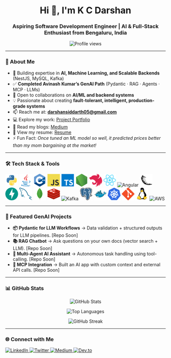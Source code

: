 <h1 align="center">Hi 👋, I'm K C Darshan</h1>
<h3 align="center">Aspiring Software Development Engineer | AI & Full-Stack Enthusiast from Bengaluru, India</h3>

<p align="center">
  <img src="https://komarev.com/ghpvc/?username=darshan3131&label=Profile%20views&color=0e75b6&style=flat" alt="Profile views" />
</p>

---

### 🧠 About Me

- 🔭 Building expertise in **AI, Machine Learning, and Scalable Backends** (NestJS, MySQL, Kafka)  
- ✅ **Completed Avinash Kumar’s GenAI Path** (Pydantic · RAG · Agents · MCP · LLMs)  
- 🤝 Open to collaborations on **AI/ML and backend systems**  
- 💡 Passionate about creating **fault-tolerant, intelligent, production-grade systems**  
- 📫 Reach me at: **darshansiddarth05@gmail.com**  
- 💻 Explore my work: [Project Portfolio](https://shorturl.at/I1Tkd)  
- 📝 Read my blogs: [Medium](https://medium.com/@darshansiddarth05)  
- 📄 View my resume: [Resume](https://shorturl.at/zQhJg)  
- ⚡ Fun Fact: *Once tuned an ML model so well, it predicted prices better than my mom bargaining at the market!*  

---

### 🛠️ Tech Stack & Tools

<p align="left">
  <!-- Languages -->
  <img src="https://raw.githubusercontent.com/devicons/devicon/master/icons/python/python-original.svg" alt="Python" width="40" height="40"/>
  <img src="https://raw.githubusercontent.com/devicons/devicon/master/icons/java/java-original.svg" alt="Java" width="40" height="40"/>
  <img src="https://raw.githubusercontent.com/devicons/devicon/master/icons/cplusplus/cplusplus-original.svg" alt="C++" width="40" height="40"/>
  <img src="https://raw.githubusercontent.com/devicons/devicon/master/icons/javascript/javascript-original.svg" alt="JavaScript" width="40" height="40"/>
  <img src="https://raw.githubusercontent.com/devicons/devicon/master/icons/typescript/typescript-original.svg" alt="TypeScript" width="40" height="40"/>

  <!-- Frameworks -->
  <img src="https://raw.githubusercontent.com/devicons/devicon/master/icons/nodejs/nodejs-original.svg" alt="Node.js" width="40" height="40"/>
  <img src="https://raw.githubusercontent.com/devicons/devicon/master/icons/nestjs/nestjs-plain.svg" alt="NestJS" width="40" height="40"/>
  <img src="https://raw.githubusercontent.com/devicons/devicon/master/icons/react/react-original.svg" alt="React" width="40" height="40"/>
  <img src="https://angular.io/assets/images/logos/angular/angular.svg" alt="Angular" width="40" height="40"/>
  <img src="https://raw.githubusercontent.com/devicons/devicon/master/icons/flask/flask-original.svg" alt="Flask" width="40" height="40"/>
  <img src="https://raw.githubusercontent.com/devicons/devicon/master/icons/fastapi/fastapi-original.svg" alt="FastAPI" width="40" height="40"/>

  <!-- Databases -->
  <img src="https://raw.githubusercontent.com/devicons/devicon/master/icons/mysql/mysql-original.svg" alt="MySQL" width="40" height="40"/>
  <img src="https://raw.githubusercontent.com/devicons/devicon/master/icons/mongodb/mongodb-original.svg" alt="MongoDB" width="40" height="40"/>
  <img src="https://raw.githubusercontent.com/devicons/devicon/master/icons/redis/redis-original.svg" alt="Redis" width="40" height="40"/>
  <img src="https://cdn.jsdelivr.net/gh/devicons/devicon/icons/apachekafka/apachekafka-original.svg" alt="Kafka" width="40" height="40"/>
  <img src="https://raw.githubusercontent.com/devicons/devicon/master/icons/postgresql/postgresql-original.svg" alt="PostgreSQL" width="40" height="40"/>

  <!-- DevOps & Tools -->
  <img src="https://raw.githubusercontent.com/devicons/devicon/master/icons/docker/docker-original.svg" alt="Docker" width="40" height="40"/>
  <img src="https://raw.githubusercontent.com/devicons/devicon/master/icons/kubernetes/kubernetes-plain.svg" alt="Kubernetes" width="40" height="40"/>
  <img src="https://raw.githubusercontent.com/devicons/devicon/master/icons/git/git-original.svg" alt="Git" width="40" height="40"/>
  <img src="https://raw.githubusercontent.com/devicons/devicon/master/icons/linux/linux-original.svg" alt="Linux" width="40" height="40"/>
  <img src="https://raw.githubusercontent.com/devicons/devicon/master/icons/aws/aws-original.svg" alt="AWS" width="40" height="40"/>
</p>

---

### 📂 Featured GenAI Projects  

- **📦 Pydantic for LLM Workflows** → Data validation + structured outputs for LLM pipelines. [Repo Soon]  
- **📚 RAG Chatbot** → Ask questions on your own docs (vector search + LLM). [Repo Soon]  
- **🤖 Multi-Agent AI Assistant** → Autonomous task handling using tool-calling. [Repo Soon]  
- **🧩 MCP Integration** → Built an AI app with custom context and external API calls. [Repo Soon]  

---

### 📊 GitHub Stats

<p align="center">
  <img src="https://github-readme-stats.vercel.app/api?username=darshan3131&show_icons=true&locale=en&theme=radical" alt="GitHub Stats" />
</p>

<p align="center">
  <img src="https://github-readme-stats.vercel.app/api/top-langs?username=darshan3131&show_icons=true&locale=en&layout=compact&theme=radical" alt="Top Languages" />
</p>

<p align="center">
  <img src="https://github-readme-streak-stats.herokuapp.com/?user=darshan3131&theme=radical" alt="GitHub Streak" />
</p>

---

### 🌐 Connect with Me

<p align="left">
  <a href="https://linkedin.com/in/darshan-kc-531484245/" target="_blank">
    <img src="https://raw.githubusercontent.com/rahuldkjain/github-profile-readme-generator/master/src/images/icons/Social/linked-in-alt.svg" alt="LinkedIn" height="30" width="40" />
  </a>
  <a href="https://twitter.com/cdarshan38905" target="_blank">
    <img src="https://raw.githubusercontent.com/rahuldkjain/github-profile-readme-generator/master/src/images/icons/Social/twitter.svg" alt="Twitter" height="30" width="40" />
  </a>
  <a href="https://medium.com/@darshansiddarth05" target="_blank">
    <img src="https://raw.githubusercontent.com/rahuldkjain/github-profile-readme-generator/master/src/images/icons/Social/medium.svg" alt="Medium" height="30" width="40" />
  </a>
  <a href="https://dev.to/k_cdarshan_8b992d2e54175" target="_blank">
    <img src="https://raw.githubusercontent.com/rahuldkjain/github-profile-readme-generator/master/src/images/icons/Social/devto.svg" alt="Dev.to" height="30" width="40" />
  </a>
</p>
